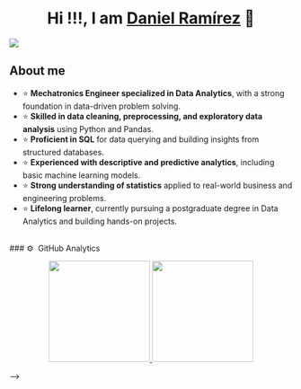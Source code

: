 <div align="center">
<h1 align="center">Hi !!!, I am  <a href="https://aristi.dev">Daniel Ramírez</a> 👋</h1>
</div>
<img src="https://imgur.com/a/fgNKJjK">

## About me
- ⭐ **Mechatronics Engineer specialized in Data Analytics**, with a strong foundation in data-driven problem solving.  
- ⭐ **Skilled in data cleaning, preprocessing, and exploratory data analysis** using Python and Pandas.  
- ⭐ **Proficient in SQL** for data querying and building insights from structured databases.  
- ⭐ **Experienced with descriptive and predictive analytics**, including basic machine learning models.  
- ⭐ **Strong understanding of statistics** applied to real-world business and engineering problems.  
- ⭐ **Lifelong learner**, currently pursuing a postgraduate degree in Data Analytics and building hands-on projects.

<br>
                    
</div>
### ⚙️ &nbsp;GitHub Analytics
<p align="center">
<a href="https://github.com/DanytechEngineer">
   <img height="180em" src="https://github-readme-stats-eight-theta.vercel.app/api?username=DanyDataipynb&show_icons=true&theme=algolia&include_all_commits=true&count_private=true"/>
  <img height="180em" src="https://github-readme-stats-eight-theta.vercel.app/api/top-langs/?username=DanyDataipynb&layout=compact&langs_count=8&theme=algolia"/>

</a>
</p>
-->
